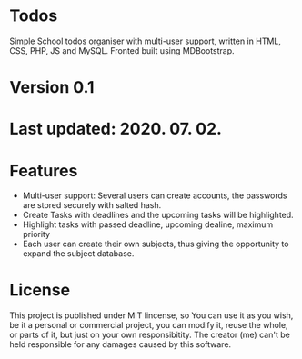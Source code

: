 # Todos
 Simple School todos organiser with multi-user support, written in HTML, CSS, PHP, JS and MySQL. Fronted built using MDBootstrap.

# Version 0.1
# Last updated: 2020. 07. 02.

# Features
- Multi-user support: Several users can create accounts, the passwords are stored securely with salted hash.
- Create Tasks with deadlines and the upcoming tasks will be highlighted.
- Highlight tasks with passed deadline, upcoming dealine, maximum priority
- Each user can create their own subjects, thus giving the opportunity to expand the subject database.

# License
 This project is published under MIT lincense, so You can use it as you wish, be it a personal or commercial project, you can modify it, reuse the whole, or parts of it, but just on your own responsibitity. The creator (me) can't be held responsible for any damages caused by this software.